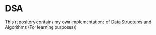 # DSA
This repository contains my own implementations of Data Structures and Algorithms (For learning purposes))
